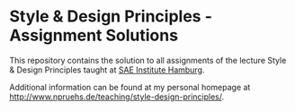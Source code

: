 Style & Design Principles - Assignment Solutions
================================================

This repository contains the solution to all assignments of the lecture Style &
Design Principles taught at [SAE Institute Hamburg](http://hamburg.sae.edu/de/home).

Additional information can be found at my personal homepage at
http://www.npruehs.de/teaching/style-design-principles/.
